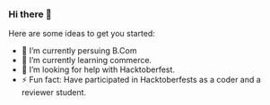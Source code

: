 ### Hi there 👋

Here are some ideas to get you started:

- 🔭 I’m currently persuing B.Com
- 🌱 I’m currently learning commerce.
- 🤔 I’m looking for help with Hacktoberfest.
- ⚡ Fun fact: Have participated in Hacktoberfests as a coder and a reviewer student.
